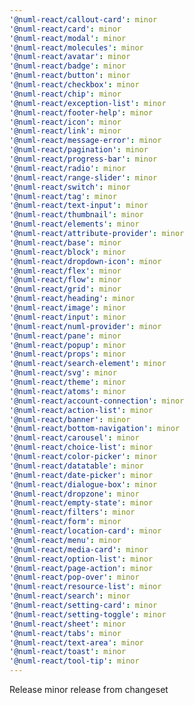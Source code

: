 ```yaml
---
'@numl-react/callout-card': minor
'@numl-react/card': minor
'@numl-react/modal': minor
'@numl-react/molecules': minor
'@numl-react/avatar': minor
'@numl-react/badge': minor
'@numl-react/button': minor
'@numl-react/checkbox': minor
'@numl-react/chip': minor
'@numl-react/exception-list': minor
'@numl-react/footer-help': minor
'@numl-react/icon': minor
'@numl-react/link': minor
'@numl-react/message-error': minor
'@numl-react/pagination': minor
'@numl-react/progress-bar': minor
'@numl-react/radio': minor
'@numl-react/range-slider': minor
'@numl-react/switch': minor
'@numl-react/tag': minor
'@numl-react/text-input': minor
'@numl-react/thumbnail': minor
'@numl-react/elements': minor
'@numl-react/attribute-provider': minor
'@numl-react/base': minor
'@numl-react/block': minor
'@numl-react/dropdown-icon': minor
'@numl-react/flex': minor
'@numl-react/flow': minor
'@numl-react/grid': minor
'@numl-react/heading': minor
'@numl-react/image': minor
'@numl-react/input': minor
'@numl-react/numl-provider': minor
'@numl-react/pane': minor
'@numl-react/popup': minor
'@numl-react/props': minor
'@numl-react/search-element': minor
'@numl-react/svg': minor
'@numl-react/theme': minor
'@numl-react/atoms': minor
'@numl-react/account-connection': minor
'@numl-react/action-list': minor
'@numl-react/banner': minor
'@numl-react/bottom-navigation': minor
'@numl-react/carousel': minor
'@numl-react/choice-list': minor
'@numl-react/color-picker': minor
'@numl-react/datatable': minor
'@numl-react/date-picker': minor
'@numl-react/dialogue-box': minor
'@numl-react/dropzone': minor
'@numl-react/empty-state': minor
'@numl-react/filters': minor
'@numl-react/form': minor
'@numl-react/location-card': minor
'@numl-react/menu': minor
'@numl-react/media-card': minor
'@numl-react/option-list': minor
'@numl-react/page-action': minor
'@numl-react/pop-over': minor
'@numl-react/resource-list': minor
'@numl-react/search': minor
'@numl-react/setting-card': minor
'@numl-react/setting-toggle': minor
'@numl-react/sheet': minor
'@numl-react/tabs': minor
'@numl-react/text-area': minor
'@numl-react/toast': minor
'@numl-react/tool-tip': minor
---
```


Release minor release from changeset
